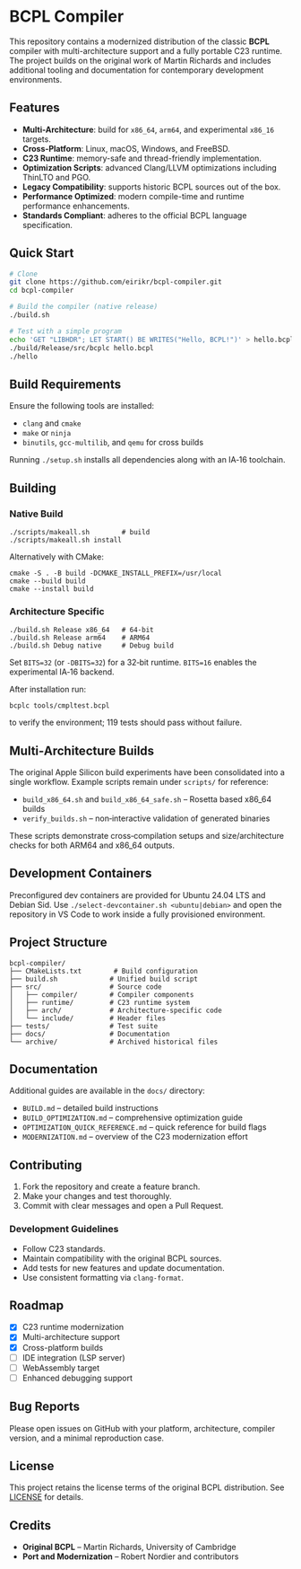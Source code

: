 # BCPL Compiler

This repository contains a modernized distribution of the classic **BCPL** compiler with multi-architecture support and a fully portable C23 runtime.  The project builds on the original work of Martin Richards and includes additional tooling and documentation for contemporary development environments.

## Features

- **Multi-Architecture**: build for `x86_64`, `arm64`, and experimental `x86_16` targets.
- **Cross‑Platform**: Linux, macOS, Windows, and FreeBSD.
- **C23 Runtime**: memory-safe and thread-friendly implementation.
- **Optimization Scripts**: advanced Clang/LLVM optimizations including ThinLTO and PGO.
- **Legacy Compatibility**: supports historic BCPL sources out of the box.
- **Performance Optimized**: modern compile-time and runtime performance enhancements.
- **Standards Compliant**: adheres to the official BCPL language specification.

## Quick Start

```bash
# Clone
git clone https://github.com/eirikr/bcpl-compiler.git
cd bcpl-compiler

# Build the compiler (native release)
./build.sh

# Test with a simple program
echo 'GET "LIBHDR"; LET START() BE WRITES("Hello, BCPL!")' > hello.bcpl
./build/Release/src/bcplc hello.bcpl
./hello
```

## Build Requirements

Ensure the following tools are installed:

- `clang` and `cmake`
- `make` or `ninja`
- `binutils`, `gcc-multilib`, and `qemu` for cross builds

Running `./setup.sh` installs all dependencies along with an IA‑16 toolchain.

## Building

### Native Build

```
./scripts/makeall.sh        # build
./scripts/makeall.sh install
```

Alternatively with CMake:

```
cmake -S . -B build -DCMAKE_INSTALL_PREFIX=/usr/local
cmake --build build
cmake --install build
```

### Architecture Specific

```
./build.sh Release x86_64   # 64‑bit
./build.sh Release arm64    # ARM64
./build.sh Debug native     # Debug build
```

Set `BITS=32` (or `-DBITS=32`) for a 32‑bit runtime.  `BITS=16` enables the experimental IA‑16 backend.

After installation run:

```
bcplc tools/cmpltest.bcpl
```

to verify the environment; 119 tests should pass without failure.

## Multi‑Architecture Builds

The original Apple Silicon build experiments have been consolidated into a single workflow.  Example scripts remain under `scripts/` for reference:

- `build_x86_64.sh` and `build_x86_64_safe.sh` – Rosetta based x86_64 builds
- `verify_builds.sh` – non‑interactive validation of generated binaries

These scripts demonstrate cross‑compilation setups and size/architecture checks for both ARM64 and x86_64 outputs.

## Development Containers

Preconfigured dev containers are provided for Ubuntu 24.04 LTS and Debian Sid.  Use `./select-devcontainer.sh <ubuntu|debian>` and open the repository in VS Code to work inside a fully provisioned environment.

## Project Structure

```
bcpl-compiler/
├── CMakeLists.txt        # Build configuration
├── build.sh             # Unified build script
├── src/                 # Source code
│   ├── compiler/        # Compiler components
│   ├── runtime/         # C23 runtime system
│   ├── arch/            # Architecture-specific code
│   └── include/         # Header files
├── tests/               # Test suite
├── docs/                # Documentation
└── archive/             # Archived historical files
```

## Documentation

Additional guides are available in the `docs/` directory:

- `BUILD.md` – detailed build instructions
- `BUILD_OPTIMIZATION.md` – comprehensive optimization guide
- `OPTIMIZATION_QUICK_REFERENCE.md` – quick reference for build flags
- `MODERNIZATION.md` – overview of the C23 modernization effort

## Contributing

1. Fork the repository and create a feature branch.
2. Make your changes and test thoroughly.
3. Commit with clear messages and open a Pull Request.

### Development Guidelines

- Follow C23 standards.
- Maintain compatibility with the original BCPL sources.
- Add tests for new features and update documentation.
- Use consistent formatting via `clang-format`.
## Roadmap

- [x] C23 runtime modernization
- [x] Multi-architecture support
- [x] Cross-platform builds
- [ ] IDE integration (LSP server)
- [ ] WebAssembly target
- [ ] Enhanced debugging support

## Bug Reports

Please open issues on GitHub with your platform, architecture, compiler version, and a minimal reproduction case.



## License

This project retains the license terms of the original BCPL distribution.  See [LICENSE](LICENSE) for details.

## Credits

- **Original BCPL** – Martin Richards, University of Cambridge
- **Port and Modernization** – Robert Nordier and contributors

